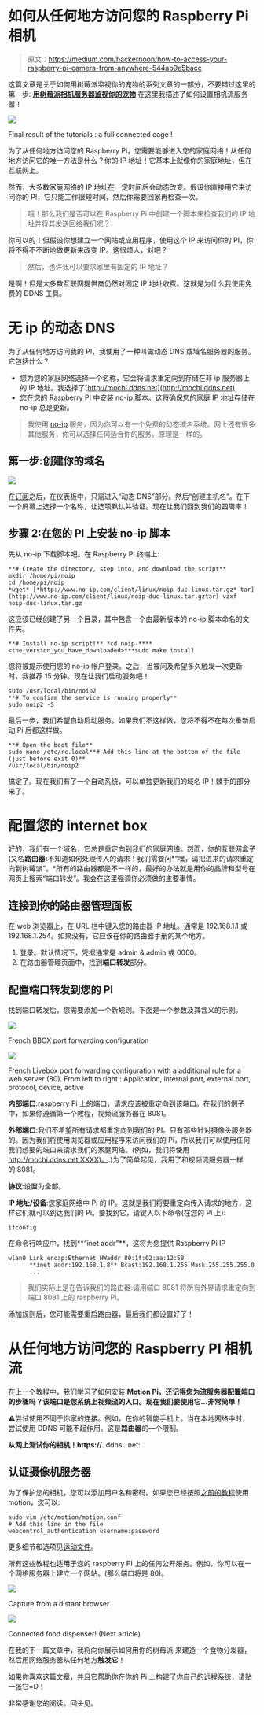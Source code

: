 # 如何从任何地方访问您的 Raspberry Pi 相机

> 原文：<https://medium.com/hackernoon/how-to-access-your-raspberry-pi-camera-from-anywhere-544ab9e5bacc>

这篇文章是关于如何用树莓派监视你的宠物的系列文章的一部分，不要错过这里的第一步: [**用树莓派相机服务器监视你的宠物**](https://hackernoon.com/spy-your-pet-with-a-raspberry-pi-camera-server-e71bb74f79ea) 在这里我描述了如何设置相机流服务器！

![](img/2c2aa2c7e17f3172914514770471307e.png)

Final result of the tutorials : a full connected cage !

为了从任何地方访问您的 Raspberry Pi，您需要能够进入您的家庭网络！从任何地方访问它的唯一方法是什么？你的 IP 地址！它基本上就像你的家庭地址，但在互联网上。

然而，大多数家庭网络的 IP 地址在一定时间后会动态改变。假设你直接用它来访问你的 PI，它只能工作很短时间，然后你需要回家再检查一次。

> 哦！那么我们是否可以在 Raspberry Pi 中创建一个脚本来检查我们的 IP 地址并将其发送回给我们呢？

你可以的！但假设你想建立一个网站或应用程序，使用这个 IP 来访问你的 PI，你将不得不不断地做更新来改变 IP。这很烦人，对吧？

> 然后，也许我可以要求家里有固定的 IP 地址？

是啊！但是大多数互联网提供商仍然对固定 IP 地址收费。这就是为什么我使用免费的 DDNS 工具。

# 无 ip 的动态 DNS

为了从任何地方访问我的 PI，我使用了一种叫做动态 DNS 或域名服务器的服务。它包括什么？

*   您为您的家庭网络选择一个名称，它会将请求重定向到存储在非 ip 服务器上的 IP 地址。我选择了[http://mochi.ddns.net](http://mochi.ddns.net)
*   您在您的 Raspberry PI 中安装 no-ip 脚本。这将确保您的家庭 IP 地址存储在 no-ip 总是更新。

> 我使用 [no-ip](https://www.noip.com/) 服务，因为你可以有一个免费的动态域名系统。网上还有很多其他服务，你可以选择任何适合你的服务。原理是一样的。

## 第一步:创建你的域名

![](img/4c3c61efe8109f30e9e835a6196bef48.png)

在[订阅](https://www.noip.com/)之后，在仪表板中，只需进入“动态 DNS”部分。然后“创建主机名”。在下一个屏幕上选择一个名称，让选项默认并验证。现在让我们回到我们的圆周率！

## 步骤 2:在您的 PI 上安装 no-ip 脚本

先从 no-ip 下载脚本吧。在 Raspberry PI 终端上:

```
**# Create the directory, step into, and download the script**
mkdir /home/pi/noip
cd /home/pi/noip
*wget* [*http://www.no-ip.com/client/linux/noip-duc-linux.tar.gz* tar](http://www.no-ip.com/client/linux/noip-duc-linux.tar.gztar) vzxf noip-duc-linux.tar.gz
```

这应该已经创建了另一个目录，其中包含一个由最新版本的 no-ip 脚本命名的文件夹。

```
**# Install no-ip script!** *cd noip-****<the_version_you_have_downloaded>***sudo make install
```

您将被提示使用您的 no-ip 帐户登录。之后，当被问及希望多久触发一次更新时，我推荐 15 分钟。现在让我们启动服务吧！

```
sudo /usr/local/bin/noip2
**# To confirm the service is running properly**
sudo noip2 ­-S
```

最后一步，我们希望自动启动服务。如果我们不这样做，您将不得不在每次重新启动 Pi 后都这样做。

```
**# Open the boot file**
sudo nano /etc/rc.local**# Add this line at the bottom of the file (just before exit 0)**
/usr/local/bin/noip2
```

搞定了。现在我们有了一个自动系统，可以单独更新我们的域名 IP！棘手的部分来了。

# 配置您的 internet box

好的，我们有一个域名，它总是重定向到我们的家庭网络。然而，你的互联网盒子(又名**路由器**)不知道如何处理传入的请求！我们需要问*“嘿，请把进来的请求重定向到树莓派”。*所有的路由器都是不一样的，最好的办法就是用你的品牌和型号在网页上搜索“端口转发”。我会在这里强调你必须做的主要事情。

## **连接到你的路由器管理面板**

在 web 浏览器上，在 URL 栏中键入您的路由器 IP 地址。通常是 192.168.1.1 或 192.168.1.254。如果没有，它应该在你的路由器手册的某个地方。

1.  登录。默认情况下，凭据通常是 admin & admin 或 0000。
2.  在路由器管理页面中，找到**端口转发**部分。

## 配置端口转发到您的 PI

找到端口转发后，您需要添加一个新规则。下面是一个参数及其含义的示例。

![](img/58c398b3f32c3ec8be0d57bb8f6dc870.png)

French BBOX port forwarding configuration

![](img/caca2815db4c491390d31875bc6c1446.png)

French Livebox port forwarding configuration with a additional rule for a web server (80). From left to right : Application, internal port, external port, protocol, device, active

**内部端口**:raspberry Pi 上的端口，请求应该被重定向到该端口。在我们的例子中，如果你遵循第一个教程，视频流服务器在 8081。

**外部端口**:我们不希望所有请求都重定向到我们的 PI。只有那些针对摄像头服务器的。因为我们将使用浏览器或应用程序来访问我们的 Pi，所以我们可以使用任何我们想要的端口来请求我们的家庭网络。(例如，我们将使用 [http://mochi.ddns.net:XXXX)。](http://mochi.ddns.net:8081).)为了简单起见，我用了和视频流服务器一样的:8081。

**协议**:设置为全部。

**IP 地址/设备**:您家庭网络中 Pi 的 IP。这就是我们将要重定向传入请求的地方，这样它们就可以到达我们的 Pi。要找到它，请键入以下命令(在您的 Pi 上):

```
ifconfig
```

在命令行响应中，找到**“inet addr”**，这将为您提供 Raspberry Pi IP

```
wlan0 Link encap:Ethernet HWaddr 80:1f:02:aa:12:58
      **inet addr:192.168.1.8** Bcast:192.168.1.255 Mask:255.255.255.0
      ...
```

> 我们实际上是在告诉我们的路由器:请用端口 8081 将所有外界请求重定向到端口 8081 上的 raspberry Pi。

添加规则后，您可能需要重启路由器，最后我们都设置好了！

# 从任何地方访问您的 Raspberry PI 相机流

在上一个教程中，我们学习了如何安装 **Motion Pi。**还记得您为流服务器配置**端口的步骤吗？该端口是您系统上视频流的入口。现在我们要使用它…非常简单！**

⚠️尝试使用不同于你家的连接。例如，在你的智能手机上。当在本地网络中时，尝试使用 DDNS 可能不起作用。这是**路由器**的一个限制。

**从网上测试你的相机！**https://**<your _ ddns _ name>**. ddns . net:**<motion _ port>**

## **认证摄像机服务器**

为了保护您的相机，您可以添加用户名和密码。如果您已经按照[之前的教程](https://hackernoon.com/spy-your-pet-with-a-raspberry-pi-camera-server-e71bb74f79ea)使用 motion，您可以:

```
sudo vim /etc/motion/motion.conf
# Add this line in the file
webcontrol_authentication username:password
```

更多细节和选项见[运动文件](https://motion-project.github.io/motion_config.html#webcontrol_authentication)。

所有这些教程也适用于您的 raspberry PI 上的任何公开服务。例如，你可以在一个网络服务器上建立一个网站。(那么端口将是 80)。

![](img/36f6b05fd76deb10a1740378c586a037.png)

Capture from a distant browser

![](img/2605c31395fb160db494a36610b86092.png)

Connected food dispenser! (Next article)

在我的下一篇文章中，我将向你展示如何用你的树莓派 来建造一个食物分发器，然后用网络服务器从任何地方**触发它**！

如果你喜欢这篇文章，并且它帮助你在你的 Pi 上构建了你自己的远程系统，请贴一张它=D！

非常感谢您的阅读。回头见。